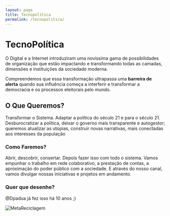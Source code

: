 ```yaml
---
layout: page
title: Tecnopolítica
permalink: /tecnopolitica/
---
```


# TecnoPolítica

O Digital e a Internet introduziram uma novíssima gama de possibilidades de organização que estão impactando e transformando todas as camadas, dimensões e instituições da sociedade moderna.

Compreendemos que essa transformação ultrapassa uma **barreira de alerta** quando sua influência começa a interferir e transformar a democracia e os processos eleitorais pelo mundo.

## O Que Queremos?
Transformar o Sistema. Adaptar a política do século 21 e para o século 21. Desburocratizar a política, deixar o governo mais transparente e autogestor; queremos atualizar as utopias, construir novas narrativas, mais conectadas aos interesses da população

### Como Faremos?
Abrir, descobrir, consertar. Depois fazer isso com todo o sistema. Vamos empunhar o trabalho em rede colaborativo, a prestação de contas, a aproximação do poder público com a sociedade. E através do nosso canal, vamos divulgar nossas iniciativas e projetos em andamento.

### Quer que desenhe?

@Dpadua já fez isso há 10 anos ;)

![MetaReciclagem](https://cloud.githubusercontent.com/assets/89998/8998471/218ebd66-3704-11e5-91fd-3f4db592f0bb.png)


